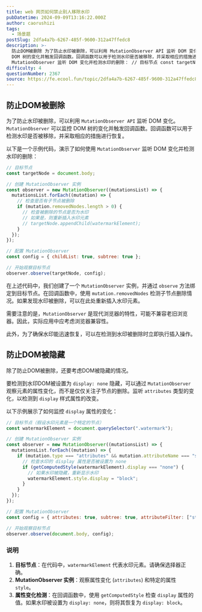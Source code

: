 ```yaml
---
title: web 网页如何禁止别人移除水印
pubDatetime: 2024-09-09T13:16:22.000Z
author: caorushizi
tags:
  - 场景题
postSlug: 2dfa4a7b-6267-485f-9600-312a47ffedc8
description: >-
  防止DOM被删除 为了防止水印被删除，可以利用 MutationObserver API 监听 DOM 变化。MutationObserver 可以监控
  DOM 树的变化并触发回调函数。回调函数可以用于检测水印是否被移除，并采取相应的措施进行恢复。 以下是一个示例代码，演示了如何使用
  MutationObserver 监听 DOM 变化并检测水印的删除： // 目标节点 const targetN
difficulty: 4
questionNumber: 2367
source: https://fe.ecool.fun/topic/2dfa4a7b-6267-485f-9600-312a47ffedc8
---
```


## 防止DOM被删除

为了防止水印被删除，可以利用 `MutationObserver API` 监听 DOM 变化。`MutationObserver` 可以监控 DOM 树的变化并触发回调函数。回调函数可以用于检测水印是否被移除，并采取相应的措施进行恢复。

以下是一个示例代码，演示了如何使用 `MutationObserver` 监听 DOM 变化并检测水印的删除：

```javascript
// 目标节点
const targetNode = document.body;

// 创建 MutationObserver 实例
const observer = new MutationObserver((mutationsList) => {
  mutationsList.forEach((mutation) => {
    // 检查是否有子节点被删除
    if (mutation.removedNodes.length > 0) {
      // 检查被删除的节点是否为水印
      // 如果是，则重新插入水印元素
      // targetNode.appendChild(watermarkElement);
    }
  });
});

// 配置 MutationObserver
const config = { childList: true, subtree: true };

// 开始观察目标节点
observer.observe(targetNode, config);
```

在上述代码中，我们创建了一个 `MutationObserver` 实例，并通过 `observe` 方法绑定到目标节点。在回调函数中，使用 `mutation.removedNodes` 检测子节点删除情况。如果发现水印被删除，可以在此处重新插入水印元素。

需要注意的是，`MutationObserver` 是现代浏览器的特性，可能不兼容老旧浏览器。因此，实际应用中应考虑浏览器兼容性。

此外，为了确保水印能迅速恢复，可以在检测到水印被删除时立即执行插入操作。

## 防止DOM被隐藏

除了防止DOM被删除，还要考虑DOM被隐藏的情况。

要检测到水印DOM被设置为 `display: none` 隐藏，可以通过 `MutationObserver` 观察元素的属性变化，而不是仅仅关注子节点的删除。监听 `attributes` 类型的变化，以检测到 `display` 样式属性的改变。

以下示例展示了如何监控 `display` 属性的变化：

```javascript
// 目标节点（假设水印元素是一个特定的节点）
const watermarkElement = document.querySelector(".watermark");

// 创建 MutationObserver 实例
const observer = new MutationObserver((mutationsList) => {
  mutationsList.forEach((mutation) => {
    if (mutation.type === "attributes" && mutation.attributeName === "style") {
      // 检查水印的 display 属性是否被设置为 none
      if (getComputedStyle(watermarkElement).display === "none") {
        // 如果水印被隐藏，重新显示水印
        watermarkElement.style.display = "block";
      }
    }
  });
});

// 配置 MutationObserver
const config = { attributes: true, subtree: true, attributeFilter: ["style"] };

// 开始观察目标节点
observer.observe(document.body, config);
```

### 说明

1. **目标节点**：在代码中，`watermarkElement` 代表水印元素。请确保选择器正确。
2. **MutationObserver 实例**：观察属性变化 (`attributes`) 和特定的属性 `style`。
3. **属性变化检测**：在回调函数中，使用 `getComputedStyle` 检查 `display` 属性的值。如果水印被设置为 `display: none`，则将其恢复为 `display: block`。
